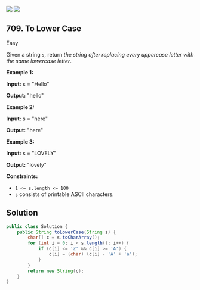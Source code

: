 [![](https://img.shields.io/github/stars/javadev/LeetCode-in-Java?label=Stars&style=flat-square)](https://github.com/javadev/LeetCode-in-Java)
[![](https://img.shields.io/github/forks/javadev/LeetCode-in-Java?label=Fork%20me%20on%20GitHub%20&style=flat-square)](https://github.com/javadev/LeetCode-in-Java/fork)

## 709\. To Lower Case

Easy

Given a string `s`, return _the string after replacing every uppercase letter with the same lowercase letter_.

**Example 1:**

**Input:** s = "Hello"

**Output:** "hello"

**Example 2:**

**Input:** s = "here"

**Output:** "here"

**Example 3:**

**Input:** s = "LOVELY"

**Output:** "lovely"

**Constraints:**

*   `1 <= s.length <= 100`
*   `s` consists of printable ASCII characters.

## Solution

```java
public class Solution {
    public String toLowerCase(String s) {
        char[] c = s.toCharArray();
        for (int i = 0; i < s.length(); i++) {
            if (c[i] <= 'Z' && c[i] >= 'A') {
                c[i] = (char) (c[i] - 'A' + 'a');
            }
        }
        return new String(c);
    }
}
```